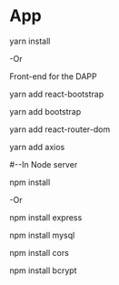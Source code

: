 # App
yarn install

-Or 

Front-end for the DAPP

yarn add react-bootstrap

yarn add bootstrap

yarn add react-router-dom

yarn add axios

#--In Node server

npm install

-Or

npm install express

npm install mysql

npm install cors

npm install bcrypt

